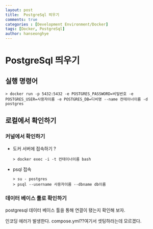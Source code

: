 ```yaml
---
layout: post
title:  PostgreSql 띄우기
comments: true
categories : [Development Environment/Docker]
tags: [Docker, PostgreSql]
author: hanseonghye
---
```


# PostgreSql 띄우기



## 실행 명령어 

```shell
> docker run -p 5432:5432 -e POSTGRES_PASSWORD=비밀번호 -e POSTGRES_USER=사용자이름 -e POSTGRES_DB=디비명 --name 컨테이너이름 -d postgres
```





## 로컬에서 확인하기

### 커널에서 확인하기

- 도커 서버에 접속하기 ?

  ```shell
  > docker exec -i -t 컨테이너이름 bash
  ```

- psql 접속

  ```
  > su - postgres
  > psql --username 사용자이름 --dbname db이름
  ```

  

### 데이터 베이스 툴로 확인하기

postgresql 데이터 베이스 툴을 통해 연결이 됐는지 확인해 보자.

인코딩 에러가 발생한다. compose.yml??여기서 셋팅하라는데 모르겠다.